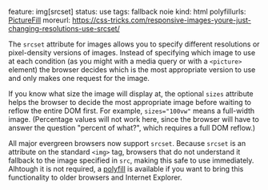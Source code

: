 feature: img[srcset]
status: use
tags: fallback noie
kind: html
polyfillurls: [PictureFill](http://scottjehl.github.io/picturefill/)
moreurl: https://css-tricks.com/responsive-images-youre-just-changing-resolutions-use-srcset/

The `srcset` attribute for images allows you to specify different resolutions or pixel-density versions of images. Instead of specifying which image to use at each condition (as you might with a media query or with a `<picture>` element) the browser decides which is the most appropriate version to use and only makes one request for the image.

If you know what size the image will display at, the optional `sizes` attribute helps the browser to decide the most appropriate image before waiting to reflow the entire DOM first. For example, `sizes="100vw"` means a full-width image. (Percentage values will not work here, since the browser will have to answer the question "percent of what?", which requires a full DOM reflow.)

All major evergreen browsers now support `srcset`. Because `srcset` is an attribute on the standard `<img>` tag, browsers that do not understand it fallback to the image specified in `src`, making this safe to use immediately. Alhtough it is not required, a [polyfill](http://scottjehl.github.io/picturefill/) is available if you want to bring this functionality to older browsers and Internet Explorer.
